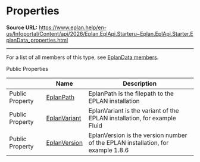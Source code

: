# Properties

**Source URL:** https://www.eplan.help/en-us/Infoportal/Content/api/2026/Eplan.EplApi.Starteru~Eplan.EplApi.Starter.EplanData_properties.html

---

For a list of all members of this type, see [EplanData members](Eplan.EplApi.Starteru~Eplan.EplApi.Starter.EplanData_members.html).

Public Properties

|  | Name | Description |
| --- | --- | --- |
| Public Property | [EplanPath](Eplan.EplApi.Starteru~Eplan.EplApi.Starter.EplanData~EplanPath.html) | EplanPath is the filepath to the EPLAN installation |
| Public Property | [EplanVariant](Eplan.EplApi.Starteru~Eplan.EplApi.Starter.EplanData~EplanVariant.html) | EplanVariant is the variant of the EPLAN installation, for example Fluid |
| Public Property | [EplanVersion](Eplan.EplApi.Starteru~Eplan.EplApi.Starter.EplanData~EplanVersion.html) | EplanVersion is the version number of the EPLAN installation, for example 1.8.6 |


